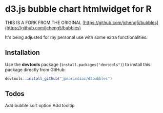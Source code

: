 # d3.js bubble chart htmlwidget for R

THIS IS A FORK FROM THE ORIGINAL [https://github.com/jcheng5/bubbles](https://github.com/jcheng5/bubbles)

It's being adjusted  for my personal use with some extra functionalities.



## Installation

Use the **devtools** package (`install.packages("devtools")`) to install this package directly from GitHub:

```r
devtools::install_github("jpmarindiaz/d3bubbles")
```



## Todos

Add bubble sort option
Add tooltip

